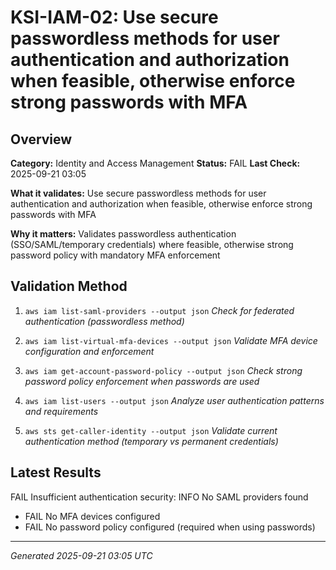 # KSI-IAM-02: Use secure passwordless methods for user authentication and authorization when feasible, otherwise enforce strong passwords with MFA

## Overview

**Category:** Identity and Access Management
**Status:** FAIL
**Last Check:** 2025-09-21 03:05

**What it validates:** Use secure passwordless methods for user authentication and authorization when feasible, otherwise enforce strong passwords with MFA

**Why it matters:** Validates passwordless authentication (SSO/SAML/temporary credentials) where feasible, otherwise strong password policy with mandatory MFA enforcement

## Validation Method

1. `aws iam list-saml-providers --output json`
   *Check for federated authentication (passwordless method)*

2. `aws iam list-virtual-mfa-devices --output json`
   *Validate MFA device configuration and enforcement*

3. `aws iam get-account-password-policy --output json`
   *Check strong password policy enforcement when passwords are used*

4. `aws iam list-users --output json`
   *Analyze user authentication patterns and requirements*

5. `aws sts get-caller-identity --output json`
   *Validate current authentication method (temporary vs permanent credentials)*

## Latest Results

FAIL Insufficient authentication security: INFO No SAML providers found
- FAIL No MFA devices configured
- FAIL No password policy configured (required when using passwords)

---
*Generated 2025-09-21 03:05 UTC*
